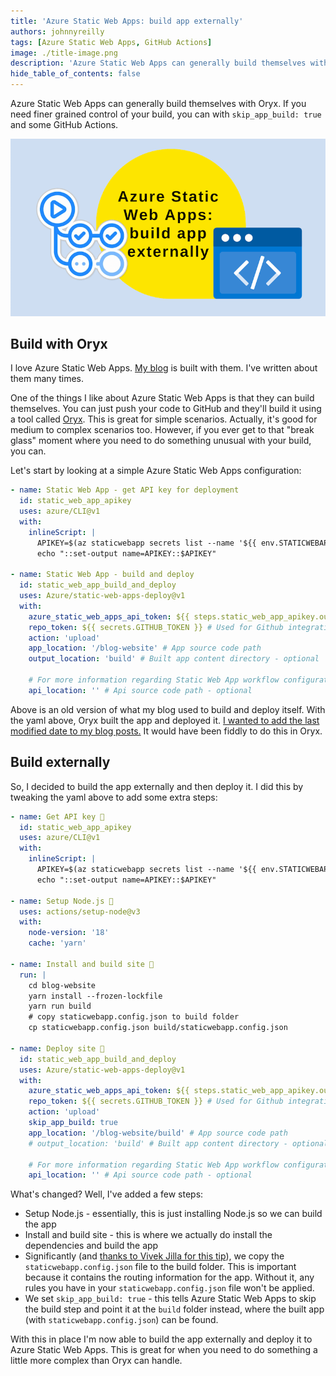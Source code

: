 ```yaml
---
title: 'Azure Static Web Apps: build app externally'
authors: johnnyreilly
tags: [Azure Static Web Apps, GitHub Actions]
image: ./title-image.png
description: 'Azure Static Web Apps can generally build themselves with Oryx. If you need finer grained control of your build, you can with `skip_app_build: true` and some GitHub Actions.'
hide_table_of_contents: false
---
```


Azure Static Web Apps can generally build themselves with Oryx. If you need finer grained control of your build, you can with `skip_app_build: true` and some GitHub Actions.

![title image reading "Azure Static Web Apps: build app externally" with the Static Web Apps logo](title-image.png)

## Build with Oryx

I love Azure Static Web Apps. [My blog](https://blog.johnnyreilly.com) is built with them. I've written about them many times.

One of the things I like about Azure Static Web Apps is that they can build themselves. You can just push your code to GitHub and they'll build it using a tool called [Oryx](https://github.com/microsoft/Oryx). This is great for simple scenarios. Actually, it's good for medium to complex scenarios too. However, if you ever get to that "break glass" moment where you need to do something unusual with your build, you can.

Let's start by looking at a simple Azure Static Web Apps configuration:

```yaml
- name: Static Web App - get API key for deployment
  id: static_web_app_apikey
  uses: azure/CLI@v1
  with:
    inlineScript: |
      APIKEY=$(az staticwebapp secrets list --name '${{ env.STATICWEBAPPNAME }}' | jq -r '.properties.apiKey')
      echo "::set-output name=APIKEY::$APIKEY"

- name: Static Web App - build and deploy
  id: static_web_app_build_and_deploy
  uses: Azure/static-web-apps-deploy@v1
  with:
    azure_static_web_apps_api_token: ${{ steps.static_web_app_apikey.outputs.APIKEY }}
    repo_token: ${{ secrets.GITHUB_TOKEN }} # Used for Github integrations (i.e. PR comments)
    action: 'upload'
    app_location: '/blog-website' # App source code path
    output_location: 'build' # Built app content directory - optional

    # For more information regarding Static Web App workflow configurations, please visit: https://aka.ms/swaworkflowconfig
    api_location: '' # Api source code path - optional
```

Above is an old version of what my blog used to build and deploy itself. With the yaml above, Oryx built the app and deployed it. [I wanted to add the last modified date to my blog posts.](../2022-11-25-adding-lastmod-to-sitemap-git-commit-date/index.md) It would have been fiddly to do this in Oryx.

## Build externally

So, I decided to build the app externally and then deploy it. I did this by tweaking the yaml above to add some extra steps:

```yaml
- name: Get API key 🔑
  id: static_web_app_apikey
  uses: azure/CLI@v1
  with:
    inlineScript: |
      APIKEY=$(az staticwebapp secrets list --name '${{ env.STATICWEBAPPNAME }}' | jq -r '.properties.apiKey')
      echo "::set-output name=APIKEY::$APIKEY"

- name: Setup Node.js 🔧
  uses: actions/setup-node@v3
  with:
    node-version: '18'
    cache: 'yarn'

- name: Install and build site 🔧
  run: |
    cd blog-website
    yarn install --frozen-lockfile
    yarn run build
    # copy staticwebapp.config.json to build folder
    cp staticwebapp.config.json build/staticwebapp.config.json

- name: Deploy site 🚀
  id: static_web_app_build_and_deploy
  uses: Azure/static-web-apps-deploy@v1
  with:
    azure_static_web_apps_api_token: ${{ steps.static_web_app_apikey.outputs.APIKEY }}
    repo_token: ${{ secrets.GITHUB_TOKEN }} # Used for Github integrations (i.e. PR comments)
    action: 'upload'
    skip_app_build: true
    app_location: '/blog-website/build' # App source code path
    # output_location: 'build' # Built app content directory - optional

    # For more information regarding Static Web App workflow configurations, please visit: https://aka.ms/swaworkflowconfig
    api_location: '' # Api source code path - optional
```

What's changed? Well, I've added a few steps:

- Setup Node.js - essentially, this is just installing Node.js so we can build the app
- Install and build site - this is where we actually do install the dependencies and build the app
- Significantly (and [thanks to Vivek Jilla for this tip](https://github.com/Azure/static-web-apps/issues/1017#issuecomment-1356786140)), we copy the `staticwebapp.config.json` file to the build folder. This is important because it contains the routing information for the app. Without it, any rules you have in your `staticwebapp.config.json` file won't be applied.
- We set `skip_app_build: true` - this tells Azure Static Web Apps to skip the build step and point it at the `build` folder instead, where the built app (with `staticwebapp.config.json`) can be found.

With this in place I'm now able to build the app externally and deploy it to Azure Static Web Apps. This is great for when you need to do something a little more complex than Oryx can handle.
